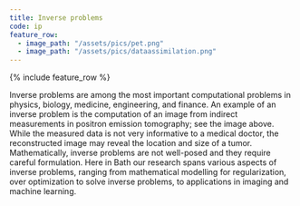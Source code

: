 ```yaml
---
title: Inverse problems
code: ip
feature_row:
  - image_path: "/assets/pics/pet.png"  
  - image_path: "/assets/pics/dataassimilation.png"  
---
```


{% include feature_row  %}

Inverse problems are among the most important computational problems in physics, biology, medicine, engineering, and finance. An example of an inverse problem is the computation of an image from indirect measurements in positron emission tomography; see the image above. While the measured data is not very informative to a medical doctor, the reconstructed image may reveal the location and size of a tumor. Mathematically, inverse problems are not well-posed and they require careful formulation. Here in Bath our research spans various aspects of inverse problems, ranging from mathematical modelling for regularization, over optimization to solve inverse problems, to applications in imaging and machine learning.